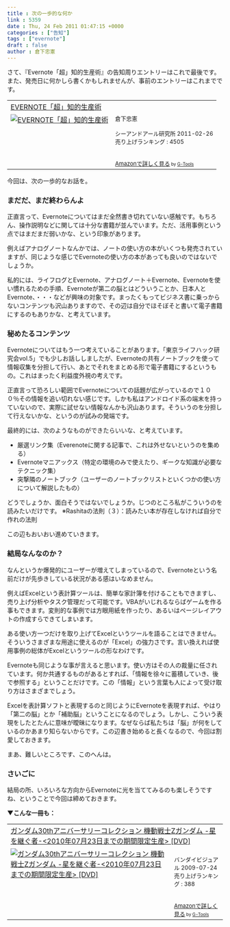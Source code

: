 ```yaml
---
title : 次の一歩的な何か
link : 5359
date : Thu, 24 Feb 2011 01:47:15 +0000
categories : ["告知"]
tags : ["evernote"]
draft : false
author : 倉下忠憲
---
```


さて、『Evernote「超」知的生産術』の告知周りエントリーはこれで最後です。また、発売日に何かしら書くかもしれませんが、事前のエントリーはこれまでです。

<table  border="0" cellpadding="5"><tr><td colspan="2"><a href="http://www.amazon.co.jp/EVERNOTE%E3%80%8C%E8%B6%85%E3%80%8D%E7%9F%A5%E7%9A%84%E7%94%9F%E7%94%A3%E8%A1%93-%E5%80%89%E4%B8%8B%E5%BF%A0%E6%86%B2/dp/4863540817%3FSubscriptionId%3D15SMZCTB9V8NGR2TW082%26tag%3Drashita1000-22%26linkCode%3Dxm2%26camp%3D2025%26creative%3D165953%26creativeASIN%3D4863540817" target="_top">EVERNOTE「超」知的生産術</a><img src="http://www.assoc-amazon.jp/e/ir?t=rashita1000-22&l=ur2&o=9" width="1" height="1" style="border: none;" alt="" /></td></tr><tr><td valign="top"><a href="http://www.amazon.co.jp/EVERNOTE%E3%80%8C%E8%B6%85%E3%80%8D%E7%9F%A5%E7%9A%84%E7%94%9F%E7%94%A3%E8%A1%93-%E5%80%89%E4%B8%8B%E5%BF%A0%E6%86%B2/dp/4863540817%3FSubscriptionId%3D15SMZCTB9V8NGR2TW082%26tag%3Drashita1000-22%26linkCode%3Dxm2%26camp%3D2025%26creative%3D165953%26creativeASIN%3D4863540817" target="_top"><img src="http://ecx.images-amazon.com/images/I/51OnU0cd03L._SL160_.jpg" border="0" alt="EVERNOTE「超」知的生産術" /></a></td><td valign="top"><font size="-1">倉下忠憲 <br /><br />シーアンドアール研究所  2011-02-26<br />売り上げランキング : 4505<br /><br /><br /><a href="http://www.amazon.co.jp/EVERNOTE%E3%80%8C%E8%B6%85%E3%80%8D%E7%9F%A5%E7%9A%84%E7%94%9F%E7%94%A3%E8%A1%93-%E5%80%89%E4%B8%8B%E5%BF%A0%E6%86%B2/dp/4863540817%3FSubscriptionId%3D15SMZCTB9V8NGR2TW082%26tag%3Drashita1000-22%26linkCode%3Dxm2%26camp%3D2025%26creative%3D165953%26creativeASIN%3D4863540817" target="_top">Amazonで詳しく見る</a></font><font size="-2"> by <a href="http://www.goodpic.com/mt/aws/index.html" >G-Tools</a></font></td></tr></table>

今回は、次の一歩的なお話を。

<h3>まだだ、まだ終わらんよ</h3>
正直言って、Evernoteについてはまだ全然書き切れていない感触です。もちろん、操作説明などに関しては十分な書籍が並んでいます。ただ、活用事例という点ではまだまだ弱いかな、という印象があります。

例えばアナログノートなんかでは、ノートの使い方の本がいくつも発売されていますが、同じような感じでEvernoteの使い方の本があっても良いのではないでしょうか。

私的には、ライフログとEvernote、アナログノート＋Evernote、Evernoteを使い慣れるための手順、Evernoteが第二の脳とはどういうことか、日本人とEvernote、・・・などが興味の対象です。まったくもってビジネス書に乗っからないコンテンツも沢山ありますので、その辺は自分でほそぼそと書いて電子書籍にするのもありかな、と考えています。

<h3>秘めたるコンテンツ</h3>
Evernoteについてはもう一つ考えていることがあります。「東京ライフハック研究会vol.5」でも少しお話ししましたが、Evernoteの共有ノートブックを使って情報収集を分担して行い、あとでそれをまとめる形で電子書籍にするというもの。これはまったく利益度外視の考えです。

正直言って恐ろしい範囲でEvernoteについての話題が広がっているので１００％その情報を追い切れない感じです。しかも私はアンドロイド系の端末を持っていないので、実際に試せない情報なんかも沢山あります。そういうのを分担して行えないかな、というのが試みの発端です。

最終的には、次のようなものができたらいいな、と考えています。

<ul>
	<li>厳選リンク集（Everenoteに関する記事で、これは外せないというのを集める）</li>
	<li>Evernoteマニアックス（特定の環境のみで使えたり、ギークな知識が必要なテクニック集）</li>
	<li>突撃隣のノートブック（ユーザーのノートブックリストといくつかの使い方について解説したもの）</li>
</ul>

どうでしょうか、面白そうではないでしょうか。じつのところ私がこういうのを読みたいだけです。
※Rashitaの法則（３）：読みたい本が存在しなければ自分で作れの法則

この辺もおいおい進めていきます。
<h3>結局なんなのか？</h3>
なんというか爆発的にユーザーが増えてしまっているので、Evernoteという名前だけが先歩きしている状況がある感はいなめません。

例えばExcelという表計算ツールは、簡単な家計簿を付けることもできますし、売り上げ分析やタスク管理だって可能です。VBAがいじれるならばゲームを作る事もできます。変則的な事例では方眼用紙を作ったり、あるいはページレイアウトの作成すらできてしまいます。

ある使い方一つだけを取り上げてExcelというツールを語ることはできません。そういうさまざまな用途に使えるのが「Excel」の強力さです。言い換えれば使用事例の総体がExcelというツールの形なわけです。

Evernoteも同じような事が言えると思います。使い方はその人の裁量に任されています。何か共通するものがあるとすれば、「情報を徐々に蓄積していき、後で参照する」ということだけです。この「情報」という言葉も人によって受け取り方はさまざまでしょう。

Excelを表計算ソフトと表現するのと同じようにEvernoteを表現すれば、やはり「第二の脳」とか「補助脳」ということになるのでしょう。しかし、こういう表現をしたとたんに意味が曖昧になります。なぜならば私たちは「脳」が何をしているのかあまり知らないからです。この辺書き始めると長くなるので、今回は割愛しておきます。

まあ、難しいところです、このへんは。
<h3>さいごに</h3>
結局の所、いろいろな方向からEvernoteに光を当ててみるのも楽しそうですね、ということで今回は締めておきます。

<strong>▼こんな一冊も：</strong>
<table  border="0" cellpadding="5"><tr><td colspan="2"><a href="http://www.amazon.co.jp/%E3%82%AC%E3%83%B3%E3%83%80%E3%83%A030th%E3%82%A2%E3%83%8B%E3%83%90%E3%83%BC%E3%82%B5%E3%83%AA%E3%83%BC%E3%82%B3%E3%83%AC%E3%82%AF%E3%82%B7%E3%83%A7%E3%83%B3-%E6%A9%9F%E5%8B%95%E6%88%A6%E5%A3%ABZ%E3%82%AC%E3%83%B3%E3%83%80%E3%83%A0-%E6%98%9F%E3%82%92%E7%B6%99%E3%81%90%E8%80%85-2010%E5%B9%B407%E6%9C%8823%E6%97%A5%E3%81%BE%E3%81%A7%E3%81%AE%E6%9C%9F%E9%96%93%E9%99%90%E5%AE%9A%E7%94%9F%E7%94%A3-DVD/dp/B0029S98L8%3FSubscriptionId%3D15SMZCTB9V8NGR2TW082%26tag%3Drashita1000-22%26linkCode%3Dxm2%26camp%3D2025%26creative%3D165953%26creativeASIN%3DB0029S98L8" target="_top">ガンダム30thアニバーサリーコレクション 機動戦士Zガンダム -星を継ぐ者-<2010年07月23日までの期間限定生産> [DVD]</a><img src="http://www.assoc-amazon.jp/e/ir?t=rashita1000-22&l=ur2&o=9" width="1" height="1" style="border: none;" alt="" /></td></tr><tr><td valign="top"><a href="http://www.amazon.co.jp/%E3%82%AC%E3%83%B3%E3%83%80%E3%83%A030th%E3%82%A2%E3%83%8B%E3%83%90%E3%83%BC%E3%82%B5%E3%83%AA%E3%83%BC%E3%82%B3%E3%83%AC%E3%82%AF%E3%82%B7%E3%83%A7%E3%83%B3-%E6%A9%9F%E5%8B%95%E6%88%A6%E5%A3%ABZ%E3%82%AC%E3%83%B3%E3%83%80%E3%83%A0-%E6%98%9F%E3%82%92%E7%B6%99%E3%81%90%E8%80%85-2010%E5%B9%B407%E6%9C%8823%E6%97%A5%E3%81%BE%E3%81%A7%E3%81%AE%E6%9C%9F%E9%96%93%E9%99%90%E5%AE%9A%E7%94%9F%E7%94%A3-DVD/dp/B0029S98L8%3FSubscriptionId%3D15SMZCTB9V8NGR2TW082%26tag%3Drashita1000-22%26linkCode%3Dxm2%26camp%3D2025%26creative%3D165953%26creativeASIN%3DB0029S98L8" target="_top"><img src="http://ecx.images-amazon.com/images/I/51EGrhVd9-L._SL160_.jpg" border="0" alt="ガンダム30thアニバーサリーコレクション 機動戦士Zガンダム -星を継ぐ者-<2010年07月23日までの期間限定生産> [DVD]" /></a></td><td valign="top"><font size="-1"><br />バンダイビジュアル  2009-07-24<br />売り上げランキング : 388<br /><br /><br /><a href="http://www.amazon.co.jp/%E3%82%AC%E3%83%B3%E3%83%80%E3%83%A030th%E3%82%A2%E3%83%8B%E3%83%90%E3%83%BC%E3%82%B5%E3%83%AA%E3%83%BC%E3%82%B3%E3%83%AC%E3%82%AF%E3%82%B7%E3%83%A7%E3%83%B3-%E6%A9%9F%E5%8B%95%E6%88%A6%E5%A3%ABZ%E3%82%AC%E3%83%B3%E3%83%80%E3%83%A0-%E6%98%9F%E3%82%92%E7%B6%99%E3%81%90%E8%80%85-2010%E5%B9%B407%E6%9C%8823%E6%97%A5%E3%81%BE%E3%81%A7%E3%81%AE%E6%9C%9F%E9%96%93%E9%99%90%E5%AE%9A%E7%94%9F%E7%94%A3-DVD/dp/B0029S98L8%3FSubscriptionId%3D15SMZCTB9V8NGR2TW082%26tag%3Drashita1000-22%26linkCode%3Dxm2%26camp%3D2025%26creative%3D165953%26creativeASIN%3DB0029S98L8" target="_top">Amazonで詳しく見る</a></font><font size="-2"> by <a href="http://www.goodpic.com/mt/aws/index.html" >G-Tools</a></font></td></tr></table>

